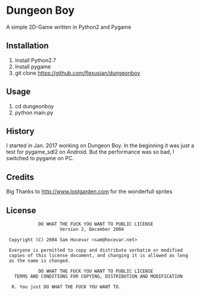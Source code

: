 # Dungeon Boy

A simple 2D-Game written in Python2 and Pygame

## Installation

1. Install Python2.7
2. Install pygame
3. git clone https://github.com/flexusjan/dungeonboy

## Usage
1. cd dungeonboy
2. python main.py

## History

I started in Jan. 2017 working on Dungeon Boy. In the beginning it was just a test for pygame_sdl2 on Android.
But the performance was so bad, I switched to pygame on PC.

## Credits

Big Thanks to http://www.lostgarden.com for the wonderfull sprites

## License

                DO WHAT THE FUCK YOU WANT TO PUBLIC LICENSE
                        Version 2, December 2004
    
     Copyright (C) 2004 Sam Hocevar <sam@hocevar.net>
    
     Everyone is permitted to copy and distribute verbatim or modified
     copies of this license document, and changing it is allowed as long
     as the name is changed.
    
                DO WHAT THE FUCK YOU WANT TO PUBLIC LICENSE
       TERMS AND CONDITIONS FOR COPYING, DISTRIBUTION AND MODIFICATION
    
      0. You just DO WHAT THE FUCK YOU WANT TO.
